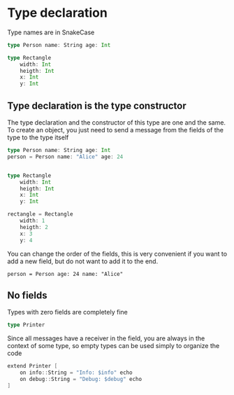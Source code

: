 # Type declaration
Type names are in SnakeCase
```Scala
type Person name: String age: Int

type Rectangle
    width: Int 
    heigth: Int
    x: Int
    y: Int
```

## Type declaration is the type constructor
The type declaration and the constructor of this type are
one and the same.  
To create an object, you just need to send a message
from the fields of the type to the type itself
```Scala
type Person name: String age: Int
person = Person name: "Alice" age: 24


type Rectangle
    width: Int 
    heigth: Int
    x: Int
    y: Int

rectangle = Rectangle
    width: 1 
    heigth: 2
    x: 3
    y: 4
```

You can change the order of the fields, 
this is very convenient if you want to add a new field, 
but do not want to add it to the end.   
  
`person = Person age: 24 name: "Alice"`

## No fields
Types with zero fields are completely fine
```Scala
type Printer
```

Since all messages have a receiver in the field, 
you are always in the context of some type, 
so empty types can be used simply to organize the code

```Scala
extend Printer [
    on info::String = "Info: $info" echo
    on debug::String = "Debug: $debug" echo
]
```
